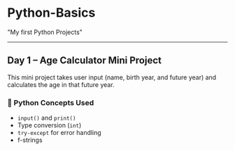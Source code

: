 # Python-Basics
"My first Python Projects"

---

## Day 1 – Age Calculator Mini Project

This mini project takes user input (name, birth year, and future year) and calculates the age in that future year.

### 🧠 Python Concepts Used
- `input()` and `print()`
- Type conversion (`int`)
- `try-except` for error handling
- f-strings
